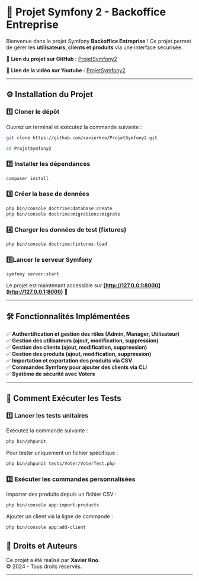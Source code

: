 # 🚀 Projet Symfony 2 - Backoffice Entreprise

Bienvenue dans le projet Symfony **Backoffice Entreprise** ! Ce projet permet de gérer les **utilisateurs, clients et produits** via une interface sécurisée.

📌 **Lien du projet sur GitHub :** [ProjetSymfony2](https://github.com/xavierkno/ProjetSymfony2)

📌 **Lien de la vidéo sur Youtube :** [ProjetSymfony2](https://github.com/xavierkno/ProjetSymfony2)

---

## ⚙️ Installation du Projet

### 1️⃣ **Cloner le dépôt**
Ouvrez un terminal et exécutez la commande suivante :
```sh
git clone https://github.com/xavierkno/ProjetSymfony2.git
```
```sh
cd ProjetSymfony2
```

### 2️⃣ **Installer les dépendances**
```sh
composer install
```

### 3️⃣ **Créer la base de données**
```sh
php bin/console doctrine:database:create
php bin/console doctrine:migrations:migrate
```

### 4️⃣ **Charger les données de test (fixtures)**
```sh
php bin/console doctrine:fixtures:load
```

### 5️⃣**Lancer le serveur Symfony**
```sh
symfony server:start
```
Le projet est maintenant accessible sur **[http://127.0.0.1:8000](http://127.0.0.1:8000)** 🎉

---

## 🛠 **Fonctionnalités Implémentées**
✅ **Authentification et gestion des rôles (Admin, Manager, Utilisateur)**  
✅ **Gestion des utilisateurs (ajout, modification, suppression)**  
✅ **Gestion des clients (ajout, modification, suppression)**  
✅ **Gestion des produits (ajout, modification, suppression)**  
✅ **Importation et exportation des produits via CSV**  
✅ **Commandes Symfony pour ajouter des clients via CLI**  
✅ **Système de sécurité avec Voters**  

---

## 🧩 **Comment Exécuter les Tests**
### 1️⃣ **Lancer les tests unitaires**
Exécutez la commande suivante :
```sh
php bin/phpunit
```
Pour tester uniquement un fichier spécifique :
```sh
php bin/phpunit tests/Voter/VoterTest.php
```

### 2️⃣ **Exécuter les commandes personnalisées**
Importer des produits depuis un fichier CSV :
```sh
php bin/console app:import-products
```
Ajouter un client via la ligne de commande :
```sh
php bin/console app:add-client
```


## 🌟 **Droits et Auteurs**
Ce projet a été réalisé par **Xavier Kno**.  
© 2024 - Tous droits réservés.

---

